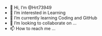 - 👋 Hi, I’m @Hrt73949
- 👀 I’m interested in Learning
- 🌱 I’m currently learning Coding and GitHub
- 💞️ I’m looking to collaborate on ...
- 📫 How to reach me ...

<!---
Hrt73949/Hrt73949 is a ✨ special ✨ repository because its `README.md` (this file) appears on your GitHub profile.
You can click the Preview link to take a look at your changes.
--->
